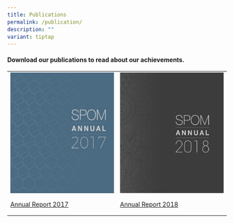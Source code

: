 ```yaml
---
title: Publications
permalink: /publication/
description: ""
variant: tiptap
---
```

<h4>Download our publications to read about our achievements.</h4>
<table style="minWidth: 50px">
<colgroup>
<col>
<col>
</colgroup>
<tbody>
<tr>
<td rowspan="1" colspan="1">
<div class="isomer-image-wrapper">
<img style="width: 100%" height="auto" width="100%" src="/files/Assets/images/spom-annual-2017.jpg">
</div>
<p><a href="/files/Assets/media/files/SPOM_Annual_2017.pdf" rel="noopener noreferrer nofollow" target="_blank">Annual Report 2017</a>
</p>
</td>
<td rowspan="1" colspan="1">
<div class="isomer-image-wrapper">
<img style="width: 100%" height="auto" width="100%" src="/files/Assets/images/spom-annual-2018.jpg">
</div>
<p><a href="/files/Assets/media/files/SPOM_Annual_2018.pdf" rel="noopener noreferrer nofollow" target="_blank">Annual Report 2018</a>
</p>
</td>
</tr>
</tbody>
</table>
<p></p>